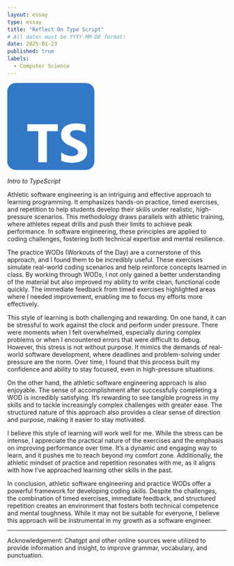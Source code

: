 ```yaml
---
layout: essay
type: essay
title: "Reflect On Type Script"
# All dates must be YYYY-MM-DD format!
date: 2025-01-23
published: true
labels:
  - Computer Science
---
```


<img width="200px" class="rounded float-start pe-4" src="../img/download.png">

*Intro to TypeScript*

Athletic software engineering is an intriguing and effective approach to learning programming. It emphasizes hands-on practice, timed exercises, and repetition to help students develop their skills under realistic, high-pressure scenarios. This methodology draws parallels with athletic training, where athletes repeat drills and push their limits to achieve peak performance. In software engineering, these principles are applied to coding challenges, fostering both technical expertise and mental resilience.

The practice WODs (Workouts of the Day) are a cornerstone of this approach, and I found them to be incredibly useful. These exercises simulate real-world coding scenarios and help reinforce concepts learned in class. By working through WODs, I not only gained a better understanding of the material but also improved my ability to write clean, functional code quickly. The immediate feedback from timed exercises highlighted areas where I needed improvement, enabling me to focus my efforts more effectively.

This style of learning is both challenging and rewarding. On one hand, it can be stressful to work against the clock and perform under pressure. There were moments when I felt overwhelmed, especially during complex problems or when I encountered errors that were difficult to debug. However, this stress is not without purpose. It mimics the demands of real-world software development, where deadlines and problem-solving under pressure are the norm. Over time, I found that this process built my confidence and ability to stay focused, even in high-pressure situations.

On the other hand, the athletic software engineering approach is also enjoyable. The sense of accomplishment after successfully completing a WOD is incredibly satisfying. It’s rewarding to see tangible progress in my skills and to tackle increasingly complex challenges with greater ease. The structured nature of this approach also provides a clear sense of direction and purpose, making it easier to stay motivated.

I believe this style of learning will work well for me. While the stress can be intense, I appreciate the practical nature of the exercises and the emphasis on improving performance over time. It’s a dynamic and engaging way to learn, and it pushes me to reach beyond my comfort zone. Additionally, the athletic mindset of practice and repetition resonates with me, as it aligns with how I’ve approached learning other skills in the past.

In conclusion, athletic software engineering and practice WODs offer a powerful framework for developing coding skills. Despite the challenges, the combination of timed exercises, immediate feedback, and structured repetition creates an environment that fosters both technical competence and mental toughness. While it may not be suitable for everyone, I believe this approach will be instrumental in my growth as a software engineer.

---
Acknowledgement: Chatgpt and other online sources were utilized to provide information and insight, to improve grammar, vocabulary, and punctuation. 
